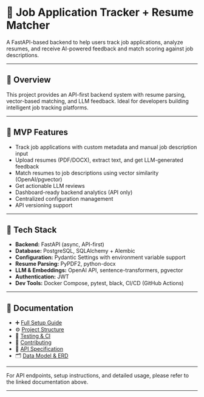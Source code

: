 # 📂 Job Application Tracker + Resume Matcher

A FastAPI-based backend to help users track job applications, analyze resumes, and receive AI-powered feedback and match scoring against job descriptions.

---

## 🎯 Overview

This project provides an API-first backend system with resume parsing, vector-based matching, and LLM feedback. Ideal for developers building intelligent job tracking platforms.

---

## 🚀 MVP Features

- Track job applications with custom metadata and manual job description input
- Upload resumes (PDF/DOCX), extract text, and get LLM-generated feedback
- Match resumes to job descriptions using vector similarity (OpenAI/pgvector)
- Get actionable LLM reviews
- Dashboard-ready backend analytics (API only)
- Centralized configuration management
- API versioning support

---

## 🧰 Tech Stack

- **Backend:** FastAPI (async, API-first)
- **Database:** PostgreSQL, SQLAlchemy + Alembic
- **Configuration:** Pydantic Settings with environment variable support
- **Resume Parsing:** PyPDF2, python-docx
- **LLM & Embeddings:** OpenAI API, sentence-transformers, pgvector
- **Authentication:** JWT
- **Dev Tools:** Docker Compose, pytest, black, CI/CD (GitHub Actions)

---

## 📄 Documentation

- ➕ [Full Setup Guide](docs/SETUP.md)
- ⚙️ [Project Structure](docs/PROJECT_STRUCTURE.md)
- 🧪 [Testing & CI](docs/TESTING.md)
- 🤝 [Contributing](docs/CONTRIBUTING.md)
- 📑 [API Specification](docs/API_SPEC.md)
- 🗂️ [Data Model & ERD](docs/DATA_MODEL.md)

---

For API endpoints, setup instructions, and detailed usage, please refer to the linked documentation above.

---
